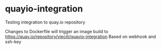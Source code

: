 # quayio-integration
Testing integration to quay.io repository

Changes to Dockerfile will trigger an image build to https://quay.io/repository/viecili/quayio-integration 
Based on webhook and ssh-key
